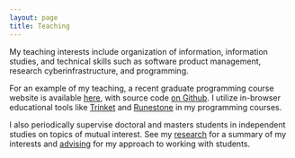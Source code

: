 ```yaml
---
layout: page
title: Teaching
---
```


My teaching interests include organization of information, information studies, and technical skills such as software product management, research cyberinfrastructure, and programming.

For an example of my teaching, a recent graduate programming course website is available [here](https://inf380p.github.io), with source code [on Github](https://github.com/inf380p). I utilize in-browser educational tools like [Trinket](https://trinket.io) and [Runestone](https://runestone.academy) in my programming courses.

I also periodically supervise doctoral and masters students in independent studies on topics of mutual interest. See my [research](research) for a summary of my interests and [advising](advising) for my approach to working with students.
